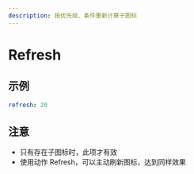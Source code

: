 ```yaml
---
description: 按优先级、条件重新计算子图标
---
```


# Refresh

## 示例

```yaml
refresh: 20
```

## 注意

* 只有存在子图标时，此项才有效
* 使用动作 Refresh，可以主动刷新图标，达到同样效果



